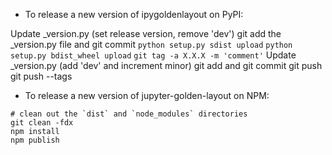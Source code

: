 - To release a new version of ipygoldenlayout on PyPI:

Update _version.py (set release version, remove 'dev')
git add the _version.py file and git commit
`python setup.py sdist upload`
`python setup.py bdist_wheel upload`
`git tag -a X.X.X -m 'comment'`
Update _version.py (add 'dev' and increment minor)
git add and git commit
git push
git push --tags

- To release a new version of jupyter-golden-layout on NPM:

```
# clean out the `dist` and `node_modules` directories
git clean -fdx
npm install
npm publish
```